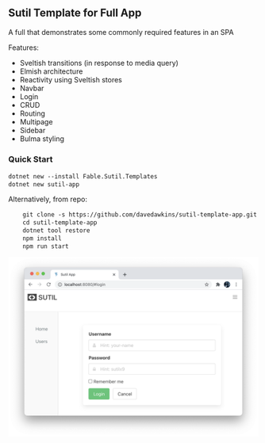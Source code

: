 ## Sutil Template for Full App

A full that demonstrates some commonly required features in an SPA

Features:
- Sveltish transitions (in response to media query)
- Elmish architecture
- Reactivity using Sveltish stores
- Navbar
- Login
- CRUD
- Routing
- Multipage
- Sidebar
- Bulma styling

### Quick Start

```
dotnet new --install Fable.Sutil.Templates
dotnet new sutil-app
```

Alternatively, from repo:

```
    git clone -s https://github.com/davedawkins/sutil-template-app.git
    cd sutil-template-app
    dotnet tool restore
    npm install
    npm run start
```

![Screenshot of App](images/screenshot.png)